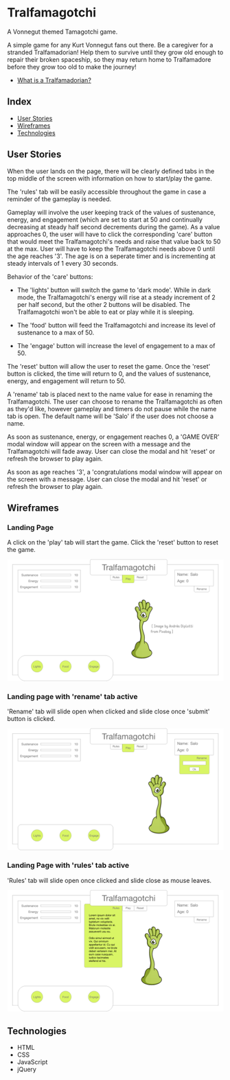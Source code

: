 
# Tralfamagotchi

A Vonnegut themed Tamagotchi game.

A simple game for any Kurt Vonnegut fans out there. Be a caregiver for a stranded Tralfamadorian! Help them to survive until they grow old enough to repair their broken spaceship, so they may return home to Tralfamadore before they grow too old to make the journey!

- [What is a Tralfamadorian?](https://en.wikipedia.org/wiki/Tralfamadore)


## Index

- [User Stories](#user-stories)
- [Wireframes](#wireframes)
- [Technologies](#technologies)


## User Stories

When the user lands on the page, there will be clearly defined tabs in the top middle of the screen with information on how to start/play the game. 

The 'rules' tab will be easily accessible throughout the game in case a reminder of the gameplay is needed.

Gameplay will involve the user keeping track of the values of sustenance, energy, and engagement (which are set to start at 50 and continually decreasing at steady half second decrements during the game). As a value approaches 0, the user will have to click the corresponding 'care' button that would meet the Tralfamagotchi's needs and raise that value back to 50 at the max. User will have to keep the Tralfamagotchi needs above 0 until the age reaches '3'. The age is on a seperate timer and is incrementing at steady intervals of 1 every 30 seconds.

Behavior of the 'care' buttons: 
- The 'lights' button will switch the game to 'dark mode'. While in dark mode, the Tralfamagotchi's energy will rise at a steady increment of 2 per half second, but the other 2 buttons will be disabled. The Tralfamagotchi won't be able to eat or play while it is sleeping. 

- The 'food' button will feed the Tralfamagotchi and increase its level of sustenance to a max of 50.

- The 'engage' button will increase the level of engagement to a max of 50. 

The 'reset' button will allow the user to reset the game. Once the 'reset' button is clicked, the time will return to 0, and the values of sustenance, energy, and engagement will return to 50.

A 'rename' tab is placed next to the name value for ease in renaming the Tralfamagotchi. The user can choose to rename the Tralfamagotchi as often as they'd like, however gameplay and timers do not pause while the name tab is open. The default name will be 'Salo' if the user does not choose a name.

As soon as sustenance, energy, or engagement reaches 0, a 'GAME OVER' modal window will appear on the screen with a message and the Tralfamagotchi will fade away. User can close the modal and hit 'reset' or refresh the browser to play again.

As soon as age reaches '3', a 'congratulations modal window will appear on the screen with a message. User can close the modal and hit 'reset' or refresh the browser to play again.


## Wireframes

### Landing Page 

A click on the 'play' tab will start the game. Click the 'reset' button to reset the game.

![image](images/landing.png)

### Landing page with 'rename' tab active

'Rename' tab will slide open when clicked and slide close once 'submit' button is clicked.

![image](images/rename_active.png)

### Landing Page with 'rules' tab active

'Rules' tab will slide open once clicked and slide close as mouse leaves.

![image](images/rules_active.png)

## Technologies

- HTML
- CSS
- JavaScript
- jQuery




